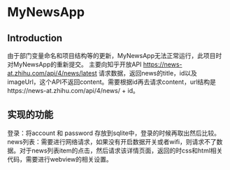 # MyNewsApp
## Introduction 
由于部门变量命名和项目结构等的更新，MyNewsApp无法正常运行，此项目时对MyNewsApp的重新提交。
主要向知乎开放API https://news-at.zhihu.com/api/4/news/latest 请求数据，返回news的title，id以及imageUrl，这个API不返回content。需要根据id再去请求content，url结构是https://news-at.zhihu.com/api/4/news/ + id。
## 实现的功能
登录：将account 和 password 存放到sqlite中，登录的时候再取出然后比较。
news列表：需要进行网络请求，如果没有开启数据开关或者wifi，则请求不了数据。对于news列表item的点击，然后请求该详情页面，返回的时css和html相关代码，需要进行webview的相关设置。
